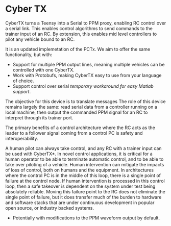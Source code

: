 Cyber TX
==========

CyberTX turns a Teensy into a Serial to PPM proxy, enabling RC control over a serial link.
This enables control algorithms to send commands to the trainer input of an RC.
By extension, this enables mid level controllers to pilot any vehicle bound to an RC.

It is an updated implemetation of the PCTx. We aim to offer the same functionality, but with:
- Support for multiple PPM output lines, meaning multiple vehicles can be controlled with one CyberTX.
- Work with Protobufs, making CyberTX easy to use from your language of choice.
- Support control over serial *temporary workaround for easy Matlab support*.

The objective for this device is to translate messages
The role of this device remains largely the same: read serial data from a controller running on a local machine,
then output the commanded PPM signal for an RC to interpret through its trainer port.

The primary benefits of a control architecture where the RC acts as the leader to a follower signal coming from a control PC is safety and interoperability.

A human pilot can always take control, and any RC with a trainer input can be used with CyberTX*.
In novel control applications, it is critical for a human operator to be able to terminate automatic control, and to be able to take over piloting
of a vehicle. Human intervention can mitigate the impacts of loss of control, both on humans and the equipment. In architectures where the control PC is 
in the middle of this loop, there is a single point of failure at the control node. If human intervention is processed in this control loop, then a safe takeover is dependent on the system under test being absolutely reliable. Moving this failure point to the RC does not eliminate the single point of failure, but it does transfer much of the burden to hardware and software stacks that are under continuous development in popular open source, or industry backed systems.


* Potentially with modifications to the PPM waveform output by default.

